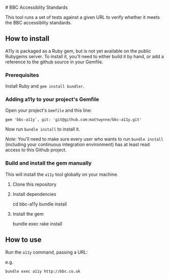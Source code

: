 # BBC Accessiblity Standards

This tool runs a set of tests against a given URL to verify whether it meets the BBC accessiblity standards.

## How to install

A11y is packaged as a Ruby gem, but is not yet available on the public Rubygems server. To install it, you'll need to either build it by hand, or add a reference to the github source in your Gemfile.

### Prerequisites

Install Ruby and `gem install bundler`.

### Adding a11y to your project's Gemfile

Open your project's `Gemfile` and this line:

    gem 'bbc-a11y`, git: 'git@github.com:mattwynne/bbc-a11y.git'

Now run `bundle install` to install it.

*Note:* You'll need to make sure every user who wants to run `bundle install` (including your continuous integration environment) has at least read access to this Github project.

### Build and install the gem manually

This will install the `a11y` tool globally on your machine.

1. Clone this repository
2. Install dependencies

    cd bbc-a11y
    bundle install

3. Install the gem

    bundle exec rake install

## How to use

Run the `a11y` command, passing a URL:

e.g.

    bundle exec a11y http://bbc.co.uk
